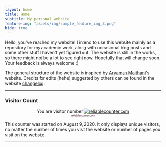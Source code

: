 ```yaml
---
layout: home
title: Home
subtitle: My personal website
feature-img: "assets/img/sample_feature_img_3.png"
hide: true
---
```


Hello, you've reached my website! I intend to use this website mainly as a repository for my academic work, along with occasional blog posts and some other stuff I haven't yet figured out. The website is still in the works, so there might not be a lot to see right now. Hopefully that will change soon. Your feedback is always welcome :)

The general structure of the website is inspired by [Aryaman Maithani](https://aryamanmaithani.github.io/)'s website. Credits for edits (hehe) suggested by others can be found in the website [changelog](/changelog/).

---

<h3>Visitor Count</h3>

<!-- hitwebcounter Code START -->
<center>You are visitor number <a href="http://www.reliablecounter.com" target="_blank"><img src="https://www.reliablecounter.com/count.php?page=omprabhu31.github.io&digit=style/plain/5/&reloads=1" alt="reliablecounter.com" title="reliablecounter.com" border="0"></a><br /><a href="http://https://www.reliablecounter.com/blog" target="_blank" style="font-family: Geneva, Arial; font-size: 9px; color: #330010; text-decoration: none;">reliablecounter.com</a></center>                                 

This counter was started on August 9, 2020. It only displays unique visitors, no matter the number of times you visit the website or number of pages you visit on the website.

---